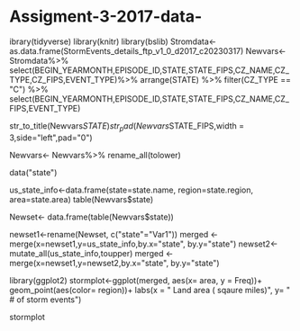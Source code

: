 # Assigment-3-2017-data-
ibrary(tidyverse)
library(knitr)
library(bslib)
Stromdata<- as.data.frame(StormEvents_details_ftp_v1_0_d2017_c20230317)
Newvars<- Stromdata%>%
  select(BEGIN_YEARMONTH,EPISODE_ID,STATE,STATE_FIPS,CZ_NAME,CZ_TYPE,CZ_FIPS,EVENT_TYPE)%>%
  arrange(STATE) %>%
  filter(CZ_TYPE == "C") %>%
  select(BEGIN_YEARMONTH,EPISODE_ID,STATE,STATE_FIPS,CZ_NAME,CZ_FIPS,EVENT_TYPE)
  
str_to_title(Newvars$STATE)
str_pad(Newvars$STATE_FIPS,width = 3,side="left",pad="0")

Newvars<- Newvars%>%
  rename_all(tolower)
  
 data("state") 
 
 us_state_info<-data.frame(state=state.name, region=state.region, area=state.area)
 table(Newvars$state)
 
 Newset<- data.frame(table(Newvars$state))
 
 newset1<-rename(Newset, c("state"="Var1"))
 merged <- merge(x=newset1,y=us_state_info,by.x="state", by.y="state")
 newset2<-mutate_all(us_state_info,toupper)
 merged <- merge(x=newset1,y=newset2,by.x="state", by.y="state")

library(ggplot2)
 stormplot<-ggplot(merged, aes(x= area, y = Freq))+
   geom_point(aes(color= region))+
   labs(x = " Land area ( sqaure miles)",
         y= " # of storm events")
   
 
 stormplot
